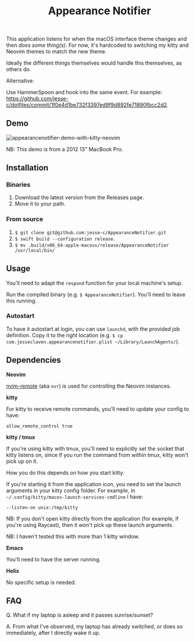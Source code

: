 <div align='center'>
  <h1>Appearance Notifier</h1><br>
</div>

This application listens for when the macOS interface theme changes and then _does some thing(s)_. For now, it's hardcoded to switching my kitty and Neovim themes to match the new theme.

Ideally the different things themselves would handle this themselves, as others do.

Alternative:

Use HammerSpoon and hook into the same event. For example: https://github.com/jesse-c/dotfiles/commit/1f0e4d1be732f3397ed9f9d892fe71890fbcc2d2.

## Demo

![appearancenotifier-demo-with-kitty-neovim](https://user-images.githubusercontent.com/1405676/121757359-d2b42700-cb0c-11eb-8db1-47d91aa5196c.gif)

NB: This demo is from a 2012 13" MacBook Pro.

## Installation

### Binaries

1. Download the latest version from the Releases page.
2. Move it to your path.

### From source

1. `$ git clone git@github.com:jesse-c/AppearanceNotifier.git`
2. `$ swift build --configuration release`.
3. `$ mv .build/x86_64-apple-macosx/release/AppearanceNotifier /usr/local/bin/`

## Usage

You'll need to adapt the `respond` function for your local machine's setup.

Run the compiled binary (e.g. `$ AppearanceNotifier`). You'll need to leave this running.

### Autostart

To have it autostart at login, you can use `launchd`, with the provided job definition. Copy it to the right location (e.g. `$ cp com.jesseclaven.appearancenotifier.plist ~/Library/LaunchAgents/`).

## Dependencies

**Neovim**

[nvim-remote](https://github.com/mhinz/neovim-remote) (aka `nvr`) is used for controlling the Neovim instances.

**kitty**

For kitty to receive remote commands, you'll need to update your config to have:

```
allow_remote_control true
```

**kitty / tmux**

If you're using kitty with tmux, you'll need to explicitly set the socket that kitty listens on, since if you run the command from within tmux, kitty won't pick up on it.

How you do this depends on how you start kitty.

If you're starting it from the application icon, you need to set the launch arguments in your kitty config folder. For example, in `~/.config/kitty/macos-launch-services-cmdline` I have:

```
--listen-on unix:/tmp/kitty
```

NB: If you don't open kitty directly from the application (for example, if you're using Raycast), then it won't pick up these launch arguments.

NB: I haven't tested this with more than 1 kitty window.

**Emacs**

You'll need to have the server running.

**Helix**

No specific setup is needed.

## FAQ

Q. What if my laptop is asleep and it passes sunrise/sunset?

A. From what I've observed, my laptop has already switched, or does so immediately, after I directly wake it up.
